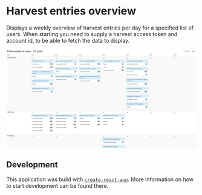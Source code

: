 # Harvest entries overview

Displays a weekly overview of harvest entries per day for a specified list of users. When starting
you need to supply a harvest access token and account id, to be able to fetch the data to display.

![screenshot](https://raw.githubusercontent.com/gnoesiboe/harvest-entries-overview/master/support/screenshot.png)

## Development

This application was build with [`create-react-app`](https://github.com/facebook/create-react-app). More information on how to start development can be found there.
